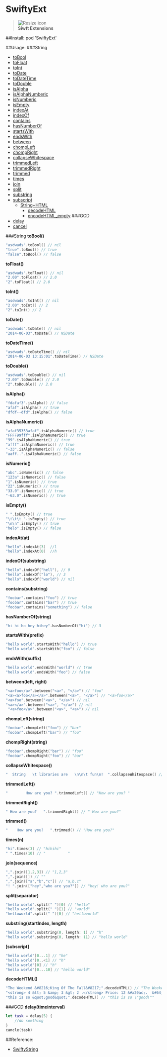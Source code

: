 # SwiftyExt
>![Resize icon][1]    
>**Siwft Extensions**

##Install:
    pod 'SwiftyExt'

##Usage:
###String
- [toBool](#toBool)
- [toFloat](#toFloat)
- [toInt](#toInt)
- [toDate](#toDate)
- [toDateTime](#toDateTime)
- [toDouble](#toDouble)
- [isAlpha](#isAlpha)
- [isAlphaNumberic](#isAlphaNumberic)
- [isNumberic](#isNumberic)
- [isEmpty](#isEmpty)
- [indexAt](#indexAt)
- [indexOf](#indexOf)
- [contains](#contains)
- [hasNumberOf](#hasNumberOf)
- [startsWith](#startsWith)
- [endsWith](#endsWith)
- [between](#between)
- [chompLeft](#chompLeft)
- [chompRight](#chompRight)
- [collapseWhitespace](#collapseWhitespace)
- [trimmedLeft](#trimmedLeft)
- [trimmedRight](#trimmedRight)
- [trimmed](#trimmed)
- [times](#times)
- [join](#join)
- [split](#split)
- [substring](#substring)
- [subscript](#subscript)
  - [String+HTML](#StringHTML)
    - [decodeHTML](#decodeHTML)
    - [encodeHTML_empty](#empty)
###GCD
- [delay](#delay)
- [cancel](#delay)

###String
<span id="toBool">**toBool()**</span>
```swift
"asdwads".toBool() // nil
"true".toBool() // true
"false".toBool() // false
```

<span id="toFloat">**toFloat()**</span>
```swift
"asdwads".toFloat() // nil
"2.00".toFloat() // 2.0
"2".toFloat() // 2.0
```

<span id="toInt">**toInt()**</span>
```swift
"asdwads".toInt() // nil
"2.00".toInt() // 2
"2".toInt() // 2
```

<span id="toDate">**toDate()**</span>
```swift
"asdwads".toDate() // nil
"2014-06-03".toDate() // NSDate
```

<span id="toDateTime">**toDateTime()**</span>
```swift
"asdwads".toDateTime() // nil
"2014-06-03 13:15:01".toDateTime() // NSDate
```

<span id="toDouble">**toDouble()**</span>
```swift
"asdwads".toDouble() // nil
"2.00".toDouble() // 2.0
"2".toDouble() // 2.0
```

<span id="isAlpha">**isAlpha()**</span>
```swift
"fdafaf3".isAlpha() // false
"afaf".isAlpha() // true
"dfdf--dfd".isAlpha() // false
```

<span id="isAlphaNumberic">**isAlphaNumeric()**</span>
```swift
"afaf35353afaf".isAlphaNumeric() // true
"FFFF99fff".isAlphaNumeric() // true
"99".isAlphaNumeric() // true
"afff".isAlphaNumeric() // true
"-33".isAlphaNumeric() // false
"aaff..".isAlphaNumeric() // false
```

<span id="isNumberic">**isNumeric()**</span>
```swift
"abc".isNumeric() // false
"123a".isNumeric() // false
"1".isNumeric() // true
"22".isNumeric() // true
"33.0".isNumeric() // true
"-63.0".isNumeric() // true
```

<span id="isEmpty">**isEmpty()**</span>
```swift
" ".isEmpty() // true
"\t\t\t ".isEmpty() // true
"\n\n".isEmpty() // true
"helo".isEmpty() // false
```

<span id="indexAt">**indexAt(at)**</span>
```swift
"hello".indexAt(3)  //l
"hello".indexAt(0)  //h
```

<span id="indexOf">**indexOf(substring)**</span>
```swift
"hello".indexOf("hell"), // 0
"hello".indexOf("lo"), // 3
"hello".indexOf("world") // nil
```

<span id="contains">**contains(substring)**</span>
```swift
"foobar".contains("foo") // true
"foobar".contains("bar") // true
"foobar".contains("something") // false
```

<span id="hasNumberOf">**hasNumberOf(string)**</span>
```swift
"hi hi ho hey hihey".hasNumberOf("hi") // 3
```

<span id="startsWith">**startsWith(prefix)**</span>
```swift
"hello world".startsWith("hello") // true
"hello world".startsWith("foo") // false
```

<span id="endsWith">**endsWith(suffix)**</span>
```swift
"hello world".endsWith("world") // true
"hello world".endsWith("foo") // false
```

<span id="between">**between(left, right)**</span>
```swift
"<a>foo</a>".between("<a>", "</a>") // "foo"
"<a><a>foo</a></a>".between("<a>", "</a>") // "<a>foo</a>"
"<a>foo".between("<a>", "</a>") // nil
"<a></a>".between("<a>", "</a>") // nil
 "<a>foo</a>".between("<a>", "<a>") // nil
```

<span id="chompLeft">**chompLeft(string)**</span>
```swift
"foobar".chompLeft("foo") // "bar"
"foobar".chompLeft("bar") // "foo"
```

<span id="chompRight">**chompRight(string)**</span>
```swift
"foobar".chompRight("bar") // "foo"
"foobar".chompRight("foo") // "bar"
```

<span id="collapseWhitespace">**collapseWhitespace()**</span>
```swift
"  String   \t libraries are   \n\n\t fun\n!  ".collapseWhitespace() // "String libraries are fun !")
```

<span id="trimmedLeft">**trimmedLeft()**</span>
```swift
"        How are you? ".trimmedLeft() // "How are you? "
```

<span id="trimmedRight">**trimmedRight()**</span>
```swift
" How are you?   ".trimmedRight() // " How are you?"
```

<span id="trimmed">**trimmed()**</span>
```swift
"    How are you?   ".trimmed() // "How are you?"
```

<span id="times">**times(n)**</span>
```swift
"hi".times(3) // "hihihi"
" ".times(10) // "          "
```

<span id="join">**join(sequence)**</span>
```swift
",".join([1,2,3]) // "1,2,3"
",".join([]) // ""
",".join(["a","b","c"]) // "a,b,c"
"! ".join(["hey","who are you?"]) // "hey! who are you?"
```

<span id="split">**split(separator)**</span>
```swift
"hello world".split(" ")[0] // "hello"
"hello world".split(" ")[1] // "world"
"helloworld".split(" ")[0] // "helloworld"
```

<span id="substring">**substring(startIndex, length)**</span>
```swift
"hello world".substring(0, length: 1) // "h"
"hello world".substring(0, length: 11) // "hello world"
```

<span id="subscript">**[subscript]**</span>
```swift
"hello world"[0...1] // "he"
"hello world"[0..<1] // "h"
"hello world"[0] // "h"
"hello world"[0...10] // "hello world"
```

<span id="decodeHTML">**decodeHTML()**</span>
```swift
"The Weekend &#8216;King Of The Fall&#8217;".decodeHTML() // "The Weekend ‘King Of The Fall’"
"<strong> 4 &lt; 5 &amp; 3 &gt; 2 .</strong> Price: 12 &#x20ac;.  &#64; ".decodeHTML() // "<strong> 4 < 5 & 3 > 2 .</strong> Price: 12 €.  @ "
"this is so &quot;good&quot;".decodeHTML() // "this is so \"good\""
```


###GCD
<span id="delay">**delay(timeinterval)**</span>
```swift
let task = delay(5) {
	//do somthing
}
cancle(task)
```





	
##Reference:
* [SwiftyString](https://github.com/amayne/SwiftString)


[1]: http://resizesafari.com/favicon.ico "SwiftyExt"

